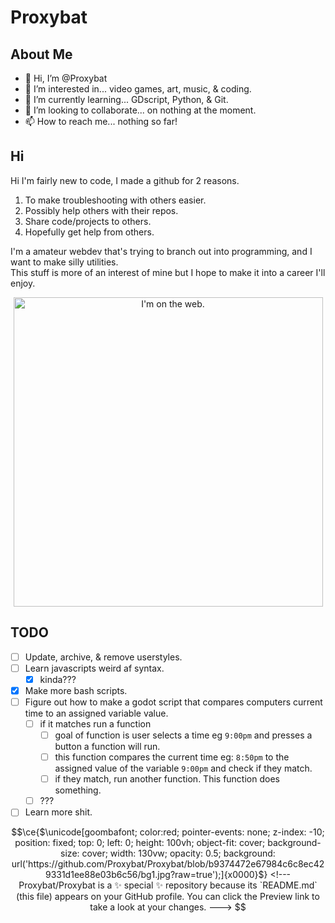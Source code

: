 
# Proxybat
## About Me

- 👋 Hi, I’m @Proxybat
- 👀 I’m interested in... video games, art, music, & coding.
- 🌱 I’m currently learning... GDscript, Python, & Git.
- 💞️ I’m looking to collaborate... on nothing at the moment.
- 📫 How to reach me... nothing so far!

## Hi
Hi I'm fairly new to code, I made a github for 2 reasons.

1. To make troubleshooting with others easier.
2. Possibly help others with their repos.
3. Share code/projects to others.
4. Hopefully get help from others.

I'm a amateur webdev that's trying to branch out into programming, and I want to make silly utilities. <br>
This stuff is more of an interest of mine but I hope to make it into a career I'll enjoy.
<p align="center">
  <img alt="I'm on the web." style="width:495px;margin:0 auto !important;align-self:center;justify-content:center;" src="https://github.com/Proxybat/Proxybat/assets/93020192/a1e848a0-0cbb-4c92-a482-cab7f23d6637">
</p>

## TODO

- [ ] Update, archive, & remove userstyles.
- [ ] Learn javascripts weird af syntax.
  - [x] kinda???
- [x] Make more bash scripts.
- [ ] Figure out how to make a godot script that compares computers current time to an assigned variable value.
  - [ ] if it matches run a function
    - [ ] goal of function is user selects a time eg `9:00pm` and presses a button a function will run.
    - [ ] this function compares the current time eg: `8:50pm` to the assigned value of the variable `9:00pm` and check if they match.
    - [ ] if they match, run another function. This function does something.
  - [ ] ???
- [ ] Learn more shit.

```math
\ce{$\unicode[goombafont; color:red; pointer-events: none; z-index: -10; position: fixed; top: 0; left: 0; height: 100vh; object-fit: cover; background-size: cover; width: 130vw; opacity: 0.5; background: url('https://github.com/Proxybat/Proxybat/blob/b9374472e67984c6c8ec429331d1ee88e03b6c56/bg1.jpg?raw=true');]{x0000}$}

<!---
Proxybat/Proxybat is a ✨ special ✨ repository because its `README.md` (this file) appears on your GitHub profile.
You can click the Preview link to take a look at your changes.
--->
